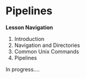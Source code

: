 # Pipelines

**Lesson Navigation**

1. Introduction
2. Navigation and Directories
3. Common Unix Commands
4. Pipelines

In progress....
